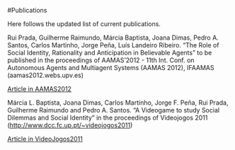 #Publications
<p></p>
Here follows the updated list of current publications. 

<span class="logo">
  <img src="images/rui.png" alt="" />
</span>

Rui Prada, Guilherme Raimundo, Márcia Baptista, Joana Dimas, Pedro A.
Santos, Carlos Martinho, Jorge Peña, Luís Landeiro Ribeiro. “The Role
of Social Identity, Rationality and Anticipation in Believable Agents”
to be published in the proceedings of AAMAS’2012 - 11th Int. Conf. on
Autonomous Agents and Multiagent Systems (AAMAS 2012), IFAAMAS (aamas2012.webs.upv.es) 
<p></p>
<a href="http://aamas2012.webs.upv.es/">Article in AAMAS2012</a>

<span class="logo">
  <img src="images/rui.png" alt="" />
</span>

Márcia L. Baptista, Joana Dimas, Carlos Martinho, Jorge F. Peña, Rui
Prada, Guilherme Raimundo and Pedro A. Santos. “A Videogame to study
Social Dilemmas and Social Identity” in the proceedings of Videojogos
2011 (http://www.dcc.fc.up.pt/~videojogos2011) 
<p></p>
<a href="http://www.dcc.fc.up.pt/~videojogos2011/">Article in VideoJogos2011</a>